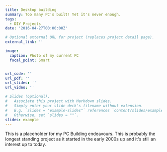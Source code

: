 ```yaml
---
title: Desktop building
summary: Too many PC's built! Yet it's never enough.
tags:
  - DIY Projects
date: '2016-04-27T00:00:00Z'

# Optional external URL for project (replaces project detail page).
external_link: ''

image:
  caption: Photo of my current PC
  focal_point: Smart


url_code: ''
url_pdf: ''
url_slides: ''
url_video: ''

# Slides (optional).
#   Associate this project with Markdown slides.
#   Simply enter your slide deck's filename without extension.
#   E.g. `slides = "example-slides"` references `content/slides/example-slides.md`.
#   Otherwise, set `slides = ""`.
slides: example
---
```


This is a placeholder for my PC Building endeavours. This is probably the longest standing project as it started in the early 2000s up and it's still an interest up to today.